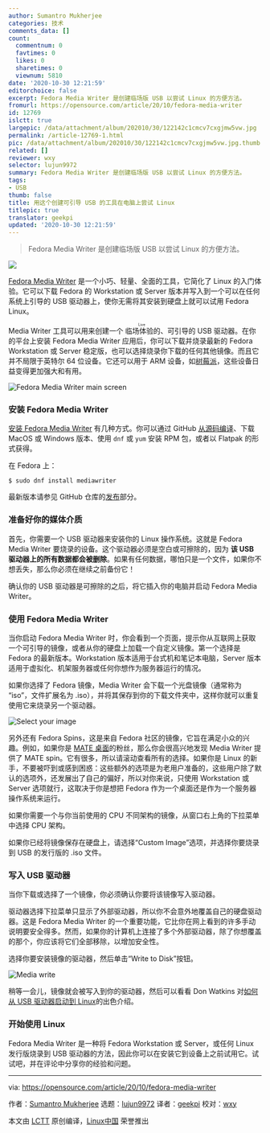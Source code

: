 ```yaml
---
author: Sumantro Mukherjee
categories: 技术
comments_data: []
count:
  commentnum: 0
  favtimes: 0
  likes: 0
  sharetimes: 0
  viewnum: 5810
date: '2020-10-30 12:21:59'
editorchoice: false
excerpt: Fedora Media Writer 是创建临场版 USB 以尝试 Linux 的方便方法。
fromurl: https://opensource.com/article/20/10/fedora-media-writer
id: 12769
islctt: true
largepic: /data/attachment/album/202010/30/122142c1cmcv7cxgjmw5vw.jpg
permalink: /article-12769-1.html
pic: /data/attachment/album/202010/30/122142c1cmcv7cxgjmw5vw.jpg.thumb.jpg
related: []
reviewer: wxy
selector: lujun9972
summary: Fedora Media Writer 是创建临场版 USB 以尝试 Linux 的方便方法。
tags:
- USB
thumb: false
title: 用这个创建可引导 USB 的工具在电脑上尝试 Linux
titlepic: true
translator: geekpi
updated: '2020-10-30 12:21:59'
---
```



> 
> Fedora Media Writer 是创建临场版 USB 以尝试 Linux 的方便方法。
> 
> 
> 


![](/data/attachment/album/202010/30/122142c1cmcv7cxgjmw5vw.jpg)


[Fedora Media Writer](https://github.com/FedoraQt/MediaWriter) 是一个小巧、轻量、全面的工具，它简化了 Linux 的入门体验。它可以下载 Fedora 的 Workstation 或 Server 版本并写入到一个可以在任何系统上引导的 USB 驱动器上，使你无需将其安装到硬盘上就可以试用 Fedora Linux。


Media Writer 工具可以用来创建一个<ruby> 临场体验的 <rt>  Live </rt></ruby>、可引导的 USB 驱动器。在你的平台上安装 Fedora Media Writer 应用后，你可以下载并烧录最新的 Fedora Workstation 或 Server 稳定版，也可以选择烧录你下载的任何其他镜像。而且它并不局限于英特尔 64 位设备。它还可以用于 ARM 设备，如[树莓派](https://fedoraproject.org/wiki/Architectures/ARM/Raspberry_Pi)，这些设备日益变得更加强大和有用。


![Fedora Media Writer main screen](/data/attachment/album/202010/30/122203l571227urtagh9e4.png "Fedora Media Writer main screen")


### 安装 Fedora Media Writer


[安装 Fedora Media Writer](https://docs.fedoraproject.org/en-US/fedora/f32/install-guide/install/Preparing_for_Installation/#_fedora_media_writer) 有几种方式。你可以通过 GitHub [从源码编译](https://github.com/FedoraQt/MediaWriter#building)、下载 MacOS 或 Windows 版本、使用 `dnf` 或 `yum` 安装 RPM 包，或者以 Flatpak 的形式获得。


在 Fedora 上：



```
$ sudo dnf install mediawriter

```

最新版本请参见 GitHub 仓库的[发布](https://github.com/FedoraQt/MediaWriter/releases)部分。


### 准备好你的媒体介质


首先，你需要一个 USB 驱动器来安装你的 Linux 操作系统。这就是 Fedora Media Writer 要烧录的设备。这个驱动器必须是空白或可擦除的，因为 **该 USB 驱动器上的所有数据都会被删除**。如果有任何数据，哪怕只是一个文件，如果你不想丢失，那么你必须在继续之前备份它！


确认你的 USB 驱动器是可擦除的之后，将它插入你的电脑并启动 Fedora Media Writer。


### 使用 Fedora Media Writer


当你启动 Fedora Media Writer 时，你会看到一个页面，提示你从互联网上获取一个可引导的镜像，或者从你的硬盘上加载一个自定义镜像。第一个选择是 Fedora 的最新版本。Workstation 版本适用于台式机和笔记本电脑，Server 版本适用于虚拟化、机架服务器或任何你想作为服务器运行的情况。


如果你选择了 Fedora 镜像，Media Writer 会下载一个光盘镜像（通常称为 “iso”，文件扩展名为 .iso），并将其保存到你的下载文件夹中，这样你就可以重复使用它来烧录另一个驱动器。


![Select your image](/data/attachment/album/202010/30/122205stzrs5lrroe3u3yx.png)


另外还有 Fedora Spins，这是来自 Fedora 社区的镜像，它旨在满足小众的兴趣。例如，如果你是 [MATE 桌面](https://opensource.com/article/19/12/mate-linux-desktop)的粉丝，那么你会很高兴地发现 Media Writer 提供了 MATE spin。它有很多，所以请滚动查看所有的选择。如果你是 Linux 的新手，不要被吓到或感到困惑：这些额外的选项是为老用户准备的，这些用户除了默认的选项外，还发展出了自己的偏好，所以对你来说，只使用 Workstation 或 Server 选项就行，这取决于你是想把 Fedora 作为一个桌面还是作为一个服务器操作系统来运行。


如果你需要一个与你当前使用的 CPU 不同架构的镜像，从窗口右上角的下拉菜单中选择 CPU 架构。


如果你已经将镜像保存在硬盘上，请选择“Custom Image”选项，并选择你要烧录到 USB 的发行版的 .iso 文件。


### 写入 USB 驱动器


当你下载或选择了一个镜像，你必须确认你要将该镜像写入驱动器。


驱动器选择下拉菜单只显示了外部驱动器，所以你不会意外地覆盖自己的硬盘驱动器。这是 Fedora Media Writer 的一个重要功能，它比你在网上看到的许多手动说明要安全得多。然而，如果你的计算机上连接了多个外部驱动器，除了你想覆盖的那个，你应该将它们全部移除，以增加安全性。


选择你要安装镜像的驱动器，然后单击“Write to Disk”按钮。


![Media write](/data/attachment/album/202010/30/122205j65b671p61rtde4a.png "Media write")


稍等一会儿，镜像就会被写入到你的驱动器，然后可以看看 Don Watkins 对[如何从 USB 驱动器启动到 Linux](https://opensource.com/article/20/4/first-linux-computer)的出色介绍。


### 开始使用 Linux


Fedora Media Writer 是一种将 Fedora Workstation 或 Server，或任何 Linux 发行版烧录到 USB 驱动器的方法，因此你可以在安装它到设备上之前试用它。试试吧，并在评论中分享你的经验和问题。




---


via: <https://opensource.com/article/20/10/fedora-media-writer>


作者：[Sumantro Mukherjee](https://opensource.com/users/sumantro) 选题：[lujun9972](https://github.com/lujun9972) 译者：[geekpi](https://github.com/geekpi) 校对：[wxy](https://github.com/wxy)


本文由 [LCTT](https://github.com/LCTT/TranslateProject) 原创编译，[Linux中国](https://linux.cn/) 荣誉推出